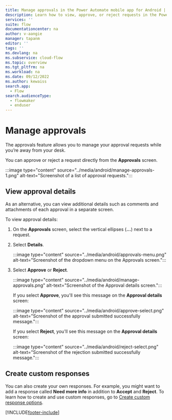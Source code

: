```yaml
---
title: Manage approvals in the Power Automate mobile app for Android | Microsoft Docs
description: Learn how to view, approve, or reject requests in the Power Automate mobile app for Android.
services: ''
suite: flow
documentationcenter: na
author: v-aangie
manager: tapanm
editor: ''
tags: ''
ms.devlang: na
ms.subservice: cloud-flow
ms.topic: overview
ms.tgt_pltfrm: na
ms.workload: na
ms.date: 09/12/2022
ms.author: kewaiss
search.app: 
  - Flow
search.audienceType: 
  - flowmaker
  - enduser
---
```

# Manage approvals

The approvals feature allows you to manage your approval requests while you’re away from your desk. 

You can approve or reject a request directly from the **Approvals** screen.

:::image type="content" source="../media/android/manage-approvals-1.png" alt-text="Screenshot of a list of approval requests.":::

## View approval details

As an alternative, you can view additional details such as comments and attachments of each approval in a separate screen.

To view approval details:

1. On the **Approvals** screen, select the vertical ellipses (**…**) next to a request.

1. Select **Details**.

    :::image type="content" source="../media/android/approvals-menu.png" alt-text="Screenshot of the dropdown menu on the Approvals screen.":::

1. Select **Approve** or **Reject**.

    :::image type="content" source="../media/android/manage-approvals.png" alt-text="Screenshot of the Approval details screen.":::

    If you select **Approve**, you'll see this message on the **Approval details** screen:

    :::image type="content" source="../media/android/approve-select.png" alt-text="Screenshot of the approval submitted successfully message.":::

    If you select **Reject**, you'll see this message on the **Approval details** screen:

    :::image type="content" source="../media/android/reject-select.png" alt-text="Screenshot of the rejection submitted successfully message.":::

## Create custom responses

You can also create your own responses. For example, you might want to add a response called **Need more info** in addition to **Accept** and **Reject**. To learn how to create and use custom responses, go to [Create custom response options](../create-approval-response-options.md).

[!INCLUDE[footer-include](../includes/footer-banner.md)]